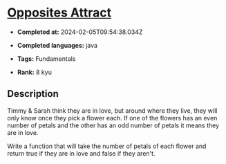 # [Opposites Attract](https://www.codewars.com/kata/555086d53eac039a2a000083)

- **Completed at:** 2024-02-05T09:54:38.034Z

- **Completed languages:** java

- **Tags:** Fundamentals

- **Rank:** 8 kyu

## Description

Timmy & Sarah think they are in love, but around where they live, they will only know once they pick a flower each. If one of the flowers has an even number of petals and the other has an odd number of petals it means they are in love. 

Write a function that will take the number of petals of each flower and return true if they are in love and false if they aren't.